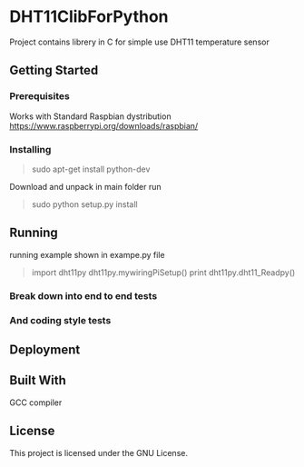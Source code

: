 # DHT11ClibForPython

Project contains librery in C for simple use DHT11 temperature sensor

## Getting Started



### Prerequisites

Works with Standard Raspbian dystribution https://www.raspberrypi.org/downloads/raspbian/

### Installing

>sudo apt-get install python-dev

Download and unpack
in main folder run

>sudo python setup.py install


## Running 

running example shown in exampe.py file
>import dht11py
>dht11py.mywiringPiSetup()
>print dht11py.dht11_Readpy()

### Break down into end to end tests


### And coding style tests



## Deployment



## Built With

GCC compiler

## License

This project is licensed under the GNU License.
